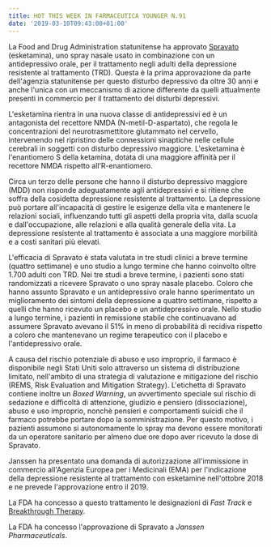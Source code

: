 ```yaml
---
title: HOT THIS WEEK IN FARMACEUTICA YOUNGER N.91
date: '2019-03-10T09:43:00+01:00'
---
```

La Food and Drug Administration statunitense ha approvato [Spravato ](https://www.fda.gov/NewsEvents/Newsroom/PressAnnouncements/ucm632761.htm)(esketamina), uno spray nasale usato in combinazione con un antidepressivo orale, per il trattamento negli adulti della depressione resistente al trattamento (TRD). Questa è la prima approvazione da parte dell'agenzia statunitense per questo disturbo depressivo da oltre 30 anni e anche l'unica con un meccanismo di azione differente da quelli attualmente presenti in commercio per il trattamento dei disturbi depressivi.

L'esketamina rientra in una nuova classe di antidepressivi ed è un antagonista del recettore NMDA (N-metil-D-aspartato), che regola le concentrazioni del neurotrasmettitore glutammato nel cervello, intervenendo nel ripristino delle connessioni sinaptiche nelle cellule cerebrali in soggetti con disturbo depressivo maggiore. L'esketamina è l'enantiomero S della ketamina, dotata di una maggiore affinità per il recettore NMDA rispetto all’R-enantiomero.

Circa un terzo delle persone che hanno il disturbo depressivo maggiore (MDD) non risponde adeguatamente agli antidepressivi e si ritiene che soffra della cosidetta depressione resistente al trattamento. La depressione può portare all'incapacità di gestire le esigenze della vita e mantenere le relazioni sociali, influenzando tutti gli aspetti della propria vita, dalla scuola e dall'occupazione, alle relazioni e alla qualità generale della vita. La depressione resistente al trattamento è associata a una maggiore morbilità e a costi sanitari più elevati. 

L'efficacia di Spravato è stata valutata in tre studi clinici a breve termine (quattro settimane) e uno studio a lungo termine che hanno coinvolto oltre 1.700 adulti con TRD. Nei tre studi a breve termine, i pazienti sono stati randomizzati a ricevere Spravato o uno spray nasale placebo. Coloro che hanno assunto Spravato e un antidepressivo orale hanno sperimentato un miglioramento dei sintomi della depressione a quattro settimane, rispetto a quelli che hanno ricevuto un placebo e un antidepressivo orale. Nello studio a lungo termine, i pazienti in remissione stabile che continuavano ad assumere Spravato avevano il 51% in meno di probabilità di recidiva rispetto a coloro che mantenevano un regime terapeutico con il placebo e l'antidepressivo orale. 

A causa del rischio potenziale di abuso e uso improprio, il farmaco è disponibile negli Stati Uniti solo attraverso un sistema di distribuzione limitato, nell'ambito di una strategia di valutazione e mitigazione del rischio (REMS, Risk Evaluation and Mitigation Strategy). L'etichetta di Spravato contiene inoltre un _Boxed Warning_, un avvertimento speciale sul rischio di sedazione e difficoltà di attenzione, giudizio e pensiero (dissociazione), abuso e uso improprio, nonchè pensieri e comportamenti suicidi che il farmaco potrebbe portare dopo la somministrazione. Per questo motivo, i pazienti assumono si autonomamente lo spray ma devono essere monitorati da un operatore sanitario per almeno due ore dopo aver ricevuto la dose di Spravato. 

Janssen ha presentato una domanda di autorizzazione all'immissione in commercio all'Agenzia Europea per i Medicinali (EMA) per l'indicazione della depressione resistente al trattamento con esketamine nell'ottobre 2018 e ne prevede l'approvazione entro il 2019.

La FDA ha concesso a questo trattamento le designazioni di _Fast Track_ e [Breakthrough Therapy](https://www.farmaceuticayounger.science/blog/2018/12/la-fda-statunitense-e-la-breakthrough-therapy/).

La FDA ha concesso l'approvazione di Spravato a _Janssen Pharmaceuticals_.
